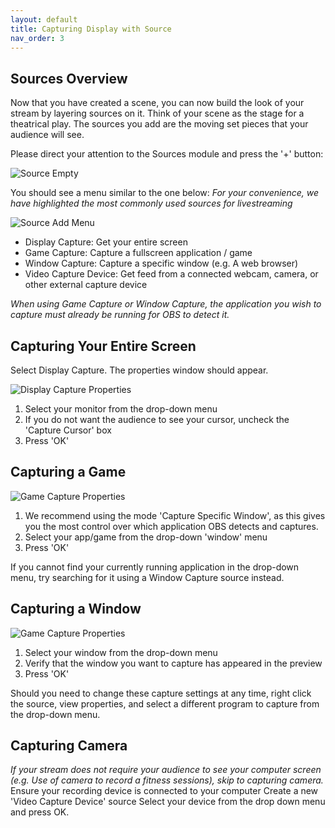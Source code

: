 ```yaml
---
layout: default
title: Capturing Display with Source
nav_order: 3
---
```


## Sources Overview

Now that you have created a scene, you can now build the look of your stream by layering sources on it.
Think of your scene as the stage for a theatrical play. The sources you add are the moving set pieces that your audience will see.

Please direct your attention to the Sources module and press the '+' button: 

![Source Empty](https://pazcharles02.github.io/OBS-and-Twitch-Livestreaming/assets/images/Source_Empty.png?raw=true)

You should see a menu similar to the one below:
*For your convenience, we have highlighted the most commonly used sources for livestreaming*

![Source Add Menu](https://pazcharles02.github.io/OBS-and-Twitch-Livestreaming/assets/images/Source_add_menu.png?raw=true)
- Display Capture: Get your entire screen
- Game Capture: Capture a fullscreen application / game
- Window Capture: Capture a specific window (e.g. A web browser)
- Video Capture Device: Get feed from a connected webcam, camera, or other external capture device

*When using Game Capture or Window Capture, the application you wish to capture must already be running for OBS to detect it.*

## Capturing Your Entire Screen

Select Display Capture. The properties window should appear.

![Display Capture Properties](https://pazcharles02.github.io/OBS-and-Twitch-Livestreaming/assets/images/Source_Display_Properties.png?raw=true)
1. Select your monitor from the drop-down menu
2. If you do not want the audience to see your cursor, uncheck the 'Capture Cursor' box
3. Press 'OK'

## Capturing a Game

![Game Capture Properties](https://pazcharles02.github.io/OBS-and-Twitch-Livestreaming/assets/images/GameCaptureProperties.png?raw=true)

1. We recommend using the mode 'Capture Specific Window', as this gives you the most control over which application OBS detects and captures.
2. Select your app/game from the drop-down 'window' menu
3. Press 'OK'

If you cannot find your currently running application in the drop-down menu, try searching for it using a Window Capture source instead.

## Capturing a Window

![Game Capture Properties](https://pazcharles02.github.io/OBS-and-Twitch-Livestreaming/assets/images/Source_Window_Cap_Properties.png?raw=true)

1. Select your window from the drop-down menu 
2. Verify that the window you want to capture has appeared in the preview
3. Press 'OK'



Should you need to change these capture settings at any time, right click the source, view properties, and select a different program to capture from the drop-down menu.

## Capturing Camera
*If your stream does not require your audience to see your computer screen (e.g. Use of camera to record a fitness sessions), skip to capturing camera.*
Ensure your recording device is connected to your computer
Create a new 'Video Capture Device' source
Select your device from the drop down menu and press OK.
